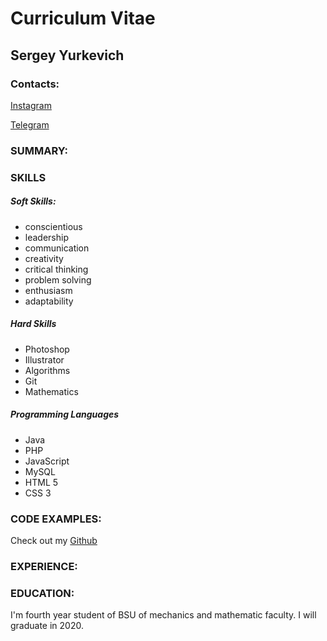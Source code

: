 # Curriculum Vitae

## Sergey Yurkevich

### Contacts:
[Instagram](https://www.instagram.com/serj_yurkevich/)

[Telegram](https://t.me/serj_yurkvich)

### SUMMARY:

### SKILLS

##### Soft Skills: 

* conscientious
* leadership
* communication
* creativity
* critical thinking
* problem solving
* enthusiasm 
* adaptability

##### Hard Skills

* Photoshop
* Illustrator
* Algorithms
* Git
* Mathematics

##### Programming Languages

* Java
* PHP
* JavaScript
* MySQL
* HTML 5
* CSS 3

### CODE EXAMPLES:

Check out my [Github](https://github.com/yurkevich-serj)

### EXPERIENCE:

### EDUCATION:

I'm fourth year student of BSU of mechanics and mathematic faculty. I will graduate in 2020.
